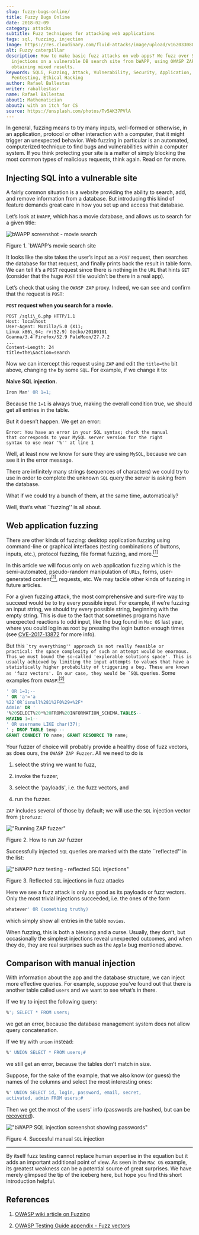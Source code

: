 ```yaml
---
slug: fuzzy-bugs-online/
title: Fuzzy Bugs Online
date: 2018-02-09
category: attacks
subtitle: Fuzz techniques for attacking web applications
tags: sql, fuzzing, injection
image: https://res.cloudinary.com/fluid-attacks/image/upload/v1620330883/blog/fuzzy-bugs-online/cover_rsdc0v.webp
alt: Fuzzy caterpillar
description: How to make basic fuzz attacks on web apps? We fuzz over SQL
  injections on a vulnerable DB search site from bWAPP, using OWASP ZAProxy,
  obtaining mixed results.
keywords: SQLi, Fuzzing, Attack, Vulnerability, Security, Application,
  Pentesting, Ethical Hacking
author: Rafael Ballestas
writer: raballestasr
name: Rafael Ballestas
about1: Mathematician
about2: with an itch for CS
source: https://unsplash.com/photos/Tv5AK37PVlA
---
```


In general, fuzzing means to try many inputs, well-formed or otherwise,
in an application, protocol or other interaction with a computer, that
it might trigger an unexpected behavior. Web fuzzing in particular is an
automated, computerized technique to find bugs and vulnerabilities
within a computer system. If you think protecting your site is a matter
of simply blocking the most common types of malicious requests, think
again. Read on for more.

## Injecting SQL into a vulnerable site

A fairly common situation is a website providing the ability to search,
add, and remove information from a database. But introducing this kind
of feature demands great care in how you set up and access that
database.

Let’s look at `bWAPP`, which has a movie database, and allows us to
search for a given title:

<div class="imgblock">

![bWAPP screenshot - movie search](https://res.cloudinary.com/fluid-attacks/image/upload/v1620330880/blog/fuzzy-bugs-online/scr-bwapp-movie-search_qh3gye.webp)

<div class="title">

Figure 1. `bWAPP’s movie search site

</div>

</div>

It looks like the site takes the user’s input as a `POST` request, then
searches the database for that request, and finally prints back the
result in table form. We can tell it’s a `POST` request since there is
nothing in the `URL` that hints `GET` (consider that the huge `POST`
title wouldn’t be there in a real app).

Let’s check that using the `OWASP ZAP` proxy. Indeed, we can see and
confirm that the request is `POST`:

**`POST` request when you search for a movie.**

``` text
POST /sqli\_6.php HTTP/1.1
Host: localhost
User-Agent: Mozilla/5.0 (X11;
Linux x86\_64; rv:52.9) Gecko/20100101
Goanna/3.4 Firefox/52.9 PaleMoon/27.7.2
...
Content-Length: 24
title=the\&action=search
```

Now we can intercept this request using `ZAP` and edit the `title=the`
bit above, changing `the` by some `SQL`. For example, if we change it
to:

**Naive SQL injection.**

``` sql
Iron Man' OR 1=1;
```

Because the `1=1` is always true, making the overall condition true, we
should get all entries in the table.

But it doesn’t happen. We get an error:

``` text
Error: You have an error in your SQL syntax; check the manual
that corresponds to your MySQL server version for the right
syntax to use near '%'' at line 1
```

Well, at least now we know for sure they are using `MySQL`, because we
can see it in the error message.

There are infinitely many strings (sequences of characters) we could try
to use in order to complete the unknown `SQL` query the server is asking
from the database.

What if we could try a bunch of them, at the same time, automatically?

Well, that’s what \`\`fuzzing'' is all about.

## Web application fuzzing

There are other kinds of fuzzing: desktop application fuzzing using
command-line or graphical interfaces (testing combinations of buttons,
inputs, etc.), protocol fuzzing, file format fuzzing, and
more.[<sup>\[1\]</sup>](#r1%20)

In this article we will focus only on web application fuzzing which is
the semi-automated, pseudo-random manipulation of `URLs`, forms,
user-generated content[<sup>\[1\]</sup>](#r1%20), requests, etc. We may
tackle other kinds of fuzzing in future articles.

For a given fuzzing attack, the most comprehensive and sure-fire way to
succeed would be to try every possible input. For example, if we’re
fuzzing an input string, we should try every possible string, beginning
with the empty string. This is due to the fact that sometimes programs
have unexpected reactions to odd input, like the bug found in `Mac OS`
last year, where you could log in as root by pressing the login button
enough times (see
[CVE-2017-13872](https://nvd.nist.gov/vuln/detail/CVE-2017-13872#vulnDescriptionTitle)
for more info).

But this `` `try everything'' approach is not really feasible or
practical:
the space complexity of such an attempt
would be enormous.
Thus we must bound the so-called
'explorable solutions space'.
This is usually achieved by limiting
the input attempts to values
that have a statistically higher probability
of triggering a bug.
These are known as 'fuzz vectors'.
In our case,
they would be `SQL `` queries. Some examples from
`OWASP`:[<sup>\[2\]</sup>](#r2%20)

``` sql
' OR 1=1;--
' OR 'a'='a
%22`OR`isnull%281%2F0%29+%2F*
Admin' OR '
'%20SELECT%20*%20FROM%20INFORMATION_SCHEMA.TABLES--
HAVING 1=1--
' OR username LIKE char(37);
' ; DROP TABLE temp --
GRANT CONNECT TO name; GRANT RESOURCE TO name;
```

Your fuzzer of choice will probably provide a healthy dose of fuzz
vectors, as does ours, the `OWASP ZAP Fuzzer`. All we need to do is

1. select the string we want to fuzz,

2. invoke the fuzzer,

3. select the 'payloads', i.e. the fuzz vectors, and

4. run the fuzzer.

`ZAP` includes several of those by default; we will use the `SQL`
injection vector from `jbrofuzz`:

<div class="imgblock">

!["Running ZAP fuzzer"](https://res.cloudinary.com/fluid-attacks/image/upload/v1620330881/blog/fuzzy-bugs-online/anim-run-zap-fuzzer_b5xrj7.gif)

<div class="title">

Figure 2. How to run `ZAP` fuzzer

</div>

</div>

Successfully injected `SQL` queries are marked with the state
\`\`reflected'' in the list:

<div class="imgblock">

!["bWAPP fuzz testing - reflected SQL injections"](https://res.cloudinary.com/fluid-attacks/image/upload/v1620330879/blog/fuzzy-bugs-online/scr-reflected-fuzzed-injections_zcnizh.webp)

<div class="title">

Figure 3. Reflected `SQL` injections in fuzz attacks

</div>

</div>

Here we see a fuzz attack is only as good as its payloads or fuzz
vectors. Only the most trivial injections succeeded, i.e. the ones of
the form

``` sql
whatever' OR (something truthy)
```

which simply show all entries in the table `movies`.

When fuzzing, this is both a blessing and a curse. Usually, they don’t,
but occasionally the simplest injections reveal unexpected outcomes, and
when they do, they are real surprises such as the `Apple` bug mentioned
above.

## Comparison with manual injection

With information about the app and the database structure, we can inject
more effective queries. For example, suppose you’ve found out that there
is another table called `users` and we want to see what’s in there.

If we try to inject the following query:

``` sql
%'; SELECT * FROM users;
```

we get an error, because the database management system does not allow
query concatenation.

If we try with `union` instead:

``` sql
%' UNION SELECT * FROM users;#
```

we still get an error, because the tables don’t match in size.

Suppose, for the sake of the example, that we also know (or guess) the
names of the columns and select the most interesting ones:

``` sql
%' UNION SELECT id, login, password, email, secret,
activated, admin FROM users;#
```

Then we get the most of the users' info (passwords are hashed, but can
be [recovered](../storing-password-safely/)).

<div class="imgblock">

!["bWAPP SQL injection screenshot showing passwords"](https://res.cloudinary.com/fluid-attacks/image/upload/v1620330880/blog/fuzzy-bugs-online/scr-succesful-sqli_vlv6cg.webp)

<div class="title">

Figure 4. Succesful manual `SQL` injection

</div>

</div>

---
By itself fuzz testing cannot replace human expertise in the equation
but it adds an important additional point of view. As seen in the `Mac
OS` example, its greatest weakness can be a potential source of great
surprises. We have merely glimpsed the tip of the iceberg here, but hope
you find this short introduction helpful.

## References

1. [OWASP wiki article on
    Fuzzing](https://www.owasp.org/index.php/Fuzzing)

2. [OWASP Testing Guide appendix - Fuzz
    vectors](https://www.owasp.org/index.php/OWASP_Testing_Guide_Appendix_C:_Fuzz_Vectors)
